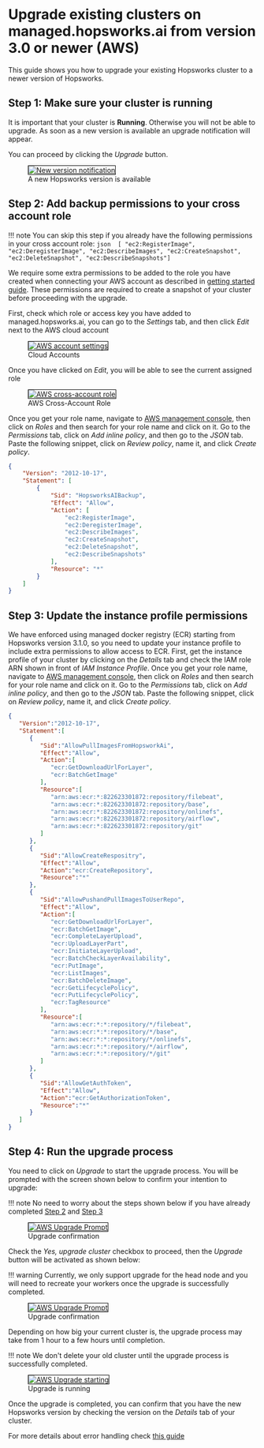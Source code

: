 # Upgrade existing clusters on managed.hopsworks.ai from version 3.0 or newer (AWS) 

This guide shows you how to upgrade your existing Hopsworks cluster to a newer version of Hopsworks.

## Step 1: Make sure your cluster is running

It is important that your cluster is **Running**. Otherwise you will not be able to upgrade. As soon as a new version is available an upgrade notification will appear.

You can proceed by clicking the *Upgrade* button.

<p align="center">
  <figure>
    <a  href="../../../assets/images/setup_installation/managed/aws/aws-notification-running-3.0.png">
      <img style="border: 1px solid #000" src="../../../assets/images/setup_installation/managed/aws/aws-notification-running-3.0.png" alt="New version notification">
    </a>
    <figcaption>A new Hopsworks version is available</figcaption>
  </figure>
</p>

## Step 2: Add backup permissions to your cross account role

!!! note
    You can skip this step if you already have the following permissions in your cross account role:
    ```json 
    [ "ec2:RegisterImage", "ec2:DeregisterImage", "ec2:DescribeImages", "ec2:CreateSnapshot", "ec2:DeleteSnapshot", "ec2:DescribeSnapshots"]
    ```

We require some extra permissions to be added to the role you have created when connecting your AWS account as described in [getting started guide](../getting_started/#step-1-connecting-your-aws-account). These permissions are required to create a snapshot of your cluster before proceeding with the upgrade. 


First, check which role or access key you have added to managed.hopsworks.ai, you can go to the *Settings* tab, and then click *Edit* next to the AWS cloud account

<p align="center">
  <figure>
    <a  href="../../../assets/images/setup_installation/managed/aws/aws-account-settings.png">
      <img style="border: 1px solid #000" src="../../../assets/images/setup_installation/managed/aws/aws-account-settings.png" alt="AWS account settings">
    </a>
    <figcaption>Cloud Accounts</figcaption>
  </figure>
</p>

Once you have clicked on *Edit*, you will be able to see the current assigned role

<p align="center">
  <figure>
    <a  href="../../../assets/images/setup_installation/managed/aws/aws-cross-account-role.png">
      <img style="border: 1px solid #000" src="../../../assets/images/setup_installation/managed/aws/aws-cross-account-role.png" alt="AWS cross-account role">
    </a>
    <figcaption>AWS Cross-Account Role</figcaption>
  </figure>
</p>

Once you get your role name, navigate to [AWS management console](https://console.aws.amazon.com/iam/home#), then click on *Roles* and then search for your role name and click on it.  Go to the *Permissions* tab, click on *Add inline policy*, and then go to the *JSON* tab. Paste the following snippet, click on *Review policy*, name it, and click *Create policy*.

```json
{
    "Version": "2012-10-17",
    "Statement": [
        {
            "Sid": "HopsworksAIBackup",
            "Effect": "Allow",
            "Action": [
                "ec2:RegisterImage",
                "ec2:DeregisterImage",
                "ec2:DescribeImages",
                "ec2:CreateSnapshot",
                "ec2:DeleteSnapshot",
                "ec2:DescribeSnapshots"
            ],
            "Resource": "*"
        }
    ]
}
```

## Step 3: Update the instance profile permissions 

We have enforced using managed docker registry (ECR) starting from Hopsworks version 3.1.0, so you need to update your instance profile to include extra permissions to allow access to ECR. First, get the instance profile of your cluster by clicking on the *Details* tab and check the IAM role ARN shown in front of *IAM Instance Profile*. Once you get your role name, navigate to [AWS management console](https://console.aws.amazon.com/iam/home#), then click on *Roles* and then search for your role name and click on it.  Go to the *Permissions* tab, click on *Add inline policy*, and then go to the *JSON* tab. Paste the following snippet, click on *Review policy*, name it, and click *Create policy*.


```json
{
   "Version":"2012-10-17",
   "Statement":[
      {
         "Sid":"AllowPullImagesFromHopsworkAi",
         "Effect":"Allow",
         "Action":[
            "ecr:GetDownloadUrlForLayer",
            "ecr:BatchGetImage"
         ],
         "Resource":[
            "arn:aws:ecr:*:822623301872:repository/filebeat",
            "arn:aws:ecr:*:822623301872:repository/base",
            "arn:aws:ecr:*:822623301872:repository/onlinefs",
            "arn:aws:ecr:*:822623301872:repository/airflow",
            "arn:aws:ecr:*:822623301872:repository/git"
         ]
      },
      {
         "Sid":"AllowCreateRespositry",
         "Effect":"Allow",
         "Action":"ecr:CreateRepository",
         "Resource":"*"
      },
      {
         "Sid":"AllowPushandPullImagesToUserRepo",
         "Effect":"Allow",
         "Action":[
            "ecr:GetDownloadUrlForLayer",
            "ecr:BatchGetImage",
            "ecr:CompleteLayerUpload",
            "ecr:UploadLayerPart",
            "ecr:InitiateLayerUpload",
            "ecr:BatchCheckLayerAvailability",
            "ecr:PutImage",
            "ecr:ListImages",
            "ecr:BatchDeleteImage",
            "ecr:GetLifecyclePolicy",
            "ecr:PutLifecyclePolicy",
            "ecr:TagResource"
         ],
         "Resource":[
            "arn:aws:ecr:*:*:repository/*/filebeat",
            "arn:aws:ecr:*:*:repository/*/base",
            "arn:aws:ecr:*:*:repository/*/onlinefs",
            "arn:aws:ecr:*:*:repository/*/airflow",
            "arn:aws:ecr:*:*:repository/*/git"
         ]
      },
      {
         "Sid":"AllowGetAuthToken",
         "Effect":"Allow",
         "Action":"ecr:GetAuthorizationToken",
         "Resource":"*"
      }
   ]
}
```

## Step 4: Run the upgrade process

You need to click on *Upgrade* to start the upgrade process. You will be prompted with the screen shown below to confirm your intention to upgrade: 

!!! note
    No need to worry about the steps shown below if you have already completed [Step 2](#step-2-add-backup-permissions-to-your-cross-account-role) and [Step 3](#step-3-update-the-instance-profile-permissions)

<p align="center">
  <figure>
    <a  href="../../../assets/images/setup_installation/managed/aws/aws-upgrade-prompt-1_3.0.png">
      <img style="border: 1px solid #000" src="../../../assets/images/setup_installation/managed/aws/aws-upgrade-prompt-1_3.0.png" alt="AWS Upgrade Prompt">
    </a>
    <figcaption>Upgrade confirmation</figcaption>
  </figure>
</p>

Check the *Yes, upgrade cluster* checkbox to proceed, then the *Upgrade* button will be activated as shown below:

!!! warning
    Currently, we only support upgrade for the head node and you will need to recreate your workers once the upgrade is successfully completed. 

<p align="center">
  <figure>
    <a  href="../../../assets/images/setup_installation/managed/aws/aws-upgrade-prompt-2_3.0.png">
      <img style="border: 1px solid #000" src="../../../assets/images/setup_installation/managed/aws/aws-upgrade-prompt-2_3.0.png" alt="AWS Upgrade Prompt">
    </a>
    <figcaption>Upgrade confirmation</figcaption>
  </figure>
</p>

Depending on how big your current cluster is, the upgrade process may take from 1 hour to a few hours until completion.

!!! note
    We don't delete your old cluster until the upgrade process is successfully completed. 


<p align="center">
  <figure>
    <a  href="../../../assets/images/setup_installation/managed/aws/aws-upgrade-start_3.0.png">
      <img style="border: 1px solid #000" src="../../../assets/images/setup_installation/managed/aws/aws-upgrade-start_3.0.png" alt="AWS Upgrade starting">
    </a>
    <figcaption>Upgrade is running</figcaption>
  </figure>
</p>

Once the upgrade is completed, you can confirm that you have the new Hopsworks version by checking the version on the *Details* tab of your cluster.

For more details about error handling check [this guide](../upgrade_2.4/#error-handling)